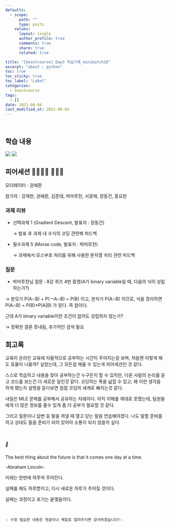 ```yaml
---
defaults:
  - scope:
      path: ""
      type: posts
    values:
      layout: single
      author_profile: true
      comments: true
      share: true
      related: true

title: "[boostcourse] Day3 학습기록_minibatch28"
excerpt: "about : python"
toc: true
toc_sticky: true
toc_label: "Label"
categories:
  - boostcourse
tags:
  - []
date: 2021-08-04
last_modified_at: 2021-08-04
---
```

<br>

## 학습 내용

<a href="https://hongsusoo.github.io/math/math_statistics_basic"><img src="https://img.shields.io/badge/-통계학-red"/></a> <a href="https://hongsusoo.github.io/dl/CNN_basic"><img src="https://img.shields.io/badge/-CNN-red"/></a>

## 피어세션 👨‍👨‍👦‍👦 👨‍👨‍👦

모더레이터 : 권예환

참가자 : 강재현, 권예환, 김준태, 박마루찬, 서광채, 장동건, 홍요한


### 과제 리뷰
- 선택과제 1 (Gradient Descent, 발표자 : 장동건)

    → 발표 후 과제 내 수식의 코딩 관련해 피드백

- 필수과제 5 (Morse code, 발표자 : 박마루찬)

    → 과제에서 모스부호 처리를 위해 사용한 문자열 처리 관련 피드백

### 질문

- 박마루찬님 질문
    : 8강 퀴즈 4번 증명(A가 binary variable일 때, 다음의 식이 성립하는가?)

→ 분모가 P(A∩B) + P(￢A∩B) = P(B) 이고, 분자가 P(A∩B) 이므로, 식을 정리하면 P(A∩B) = P(B)*P(A|B) 가 된다. 즉 참이다.

근데 A가 binary variable이란 조건이 없어도 성립하지 않는가?

→ 정확한 결론 못내림, 추가적인 검색 필요


## 회고록

교육이 온라인 교육에 자율적으로 공부하는 시간이 주어지는걸 보며, 처음엔 이렇게 해도 효율이 나올까? 싶었는데, 그 모든걸 매울 수 있는게 피어세션인 것 같다. 

스스로 학습하고 내용을 찾아 공부하는건 누구든지 할 수 있지만, 다른 사람의 논리를 듣고 코드를 보는건 더 새로운 일인것 같다. 코딩하는 폭을 넓힐 수 있고, 왜 이런 생각을 하게 됐는지 설명을 듣다보면 점점 코딩의 세계로 빠지는것 같다. 

내일은 MLE 문제를 공부해서 공유하는 차례이다. 아직 이해를 제대로 못했는데, 팀원들에게 더 많은 정보를 줄수 있게 좀 더 공부가 필요할 것 같다.

그리고 질문이나 답변 등 말을 꺼낼 때 열고 닫는 말을 연습해야겠다. 나도 말할 준비를 하고 상대도 들을 준비가 되어 있어야 소통이 되지 않을까 싶다. 

<br>

##### 🥄

The best thing about the future is that it comes one day at a time.

-Abraham Lincoln-

미래는 한번에 하루씩 주어진다. 

실패를 해도 하루뿐이고, 다시 새로운 하루가 주어질 것이다.

실패는 과정이고 포기는 끝맺음이다.


<br>

```
💡 수정 필요한 내용은 댓글이나 메일로 알려주시면 감사하겠습니다!💡 
```
